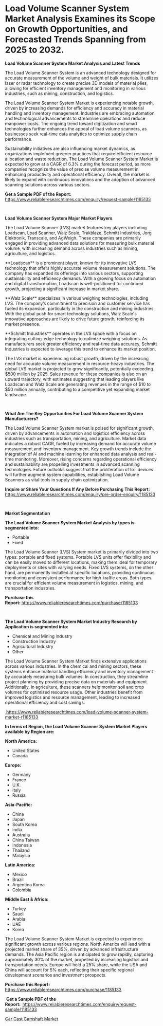 <p><h1>Load Volume Scanner System Market Analysis Examines its Scope on Growth Opportunities, and Forecasted Trends Spanning from 2025 to 2032.</h1></p><p><strong>Load Volume Scanner System Market Analysis and Latest Trends</strong></p>
<p><p>The Load Volume Scanner System is an advanced technology designed for accurate measurement of the volume and weight of bulk materials. It utilizes laser or radar technology to create precise 3D models of material piles, allowing for efficient inventory management and monitoring in various industries, such as mining, construction, and logistics. </p><p>The Load Volume Scanner System Market is experiencing notable growth, driven by increasing demands for efficiency and accuracy in material handling and inventory management. Industries are embracing automation and technological advancements to streamline operations and reduce manpower costs. The ongoing trend toward digitization and smart technologies further enhances the appeal of load volume scanners, as businesses seek real-time data analytics to optimize supply chain performance.</p><p>Sustainability initiatives are also influencing market dynamics, as organizations implement greener practices that require efficient resource allocation and waste reduction. The Load Volume Scanner System Market is expected to grow at a CAGR of 6.3% during the forecast period, as more companies recognize the value of precise volume measurement in enhancing productivity and operational efficiency. Overall, the market is likely to expand with continuous innovations and the adoption of advanced scanning solutions across various sectors.</p></p>
<p><strong>Get a Sample PDF of the Report:&nbsp;</strong> <a href="https://www.reliableresearchtimes.com/enquiry/request-sample/1185133?utm_campaign=2186&utm_medium=2&utm_source=Github&utm_content=ia&utm_term=28032025&utm_id=load-volume-scanner-system">https://www.reliableresearchtimes.com/enquiry/request-sample/1185133</a></p>
<p>&nbsp;</p>
<p><strong>Load Volume Scanner System Major Market Players</strong></p>
<p><p>The Load Volume Scanner (LVS) market features key players including Loadscan, Load Scanner, Walz Scale, Trakblaze, Schmitt Industries, Jorg Elektronik, Transcale, and AgWeigh. These companies are primarily engaged in providing advanced data solutions for measuring bulk material volume, with increasing demand across industries such as mining, agriculture, and logistics.</p><p>**Loadscan** is a prominent player, known for its innovative LVS technology that offers highly accurate volume measurement solutions. The company has expanded its offerings into various sectors, supporting sustainability and efficiency demands. With a growing focus on automation and digital transformation, Loadscan is well-positioned for continued growth, projecting a significant increase in market share.</p><p>**Walz Scale** specializes in various weighing technologies, including LVS. The company’s commitment to precision and customer service has fueled its expansion, particularly in the construction and mining industries. With the global push for smart technology solutions, Walz Scale's innovative approaches are likely to drive future growth, reinforcing its market presence.</p><p>**Schmitt Industries** operates in the LVS space with a focus on integrating cutting-edge technology to optimize weighing solutions. As manufacturers seek greater efficiency and real-time data accuracy, Schmitt Industries is expected to leverage this trend to enhance its market position.</p><p>The LVS market is experiencing robust growth, driven by the increasing need for accurate volume measurement in resource-heavy industries. The global LVS market is projected to grow significantly, potentially exceeding $500 million by 2025. Sales revenue for these companies is also on an upward trajectory, with estimates suggesting that leading players like Loadscan and Walz Scale are generating revenues in the range of $10 to $50 million annually, contributing to a competitive yet expanding market landscape.</p></p>
<p>&nbsp;</p>
<p><strong>What Are The Key Opportunities For Load Volume Scanner System Manufacturers?</strong></p>
<p><p>The Load Volume Scanner System market is poised for significant growth, driven by advancements in automation and logistics efficiency across industries such as transportation, mining, and agriculture. Market data indicates a robust CAGR, fueled by increasing demand for accurate volume measurement and inventory management. Key growth trends include the integration of AI and machine learning for enhanced data analysis and real-time monitoring. Moreover, rising concerns regarding operational efficiency and sustainability are propelling investments in advanced scanning technologies. Future outlooks suggest that the proliferation of IoT devices will further augment system capabilities, establishing Load Volume Scanners as vital tools in supply chain optimization.</p></p>
<p><strong>Inquire or Share Your Questions If Any Before Purchasing This Report:</strong> <a href="https://www.reliableresearchtimes.com/enquiry/pre-order-enquiry/1185133?utm_campaign=2186&utm_medium=2&utm_source=Github&utm_content=ia&utm_term=28032025&utm_id=load-volume-scanner-system">https://www.reliableresearchtimes.com/enquiry/pre-order-enquiry/1185133</a></p>
<p>&nbsp;</p>
<p><strong>Market Segmentation</strong></p>
<p><strong>The Load Volume Scanner System Market Analysis by types is segmented into:</strong></p>
<p><ul><li>Portable</li><li>Fixed</li></ul></p>
<p><p>The Load Volume Scanner (LVS) System market is primarily divided into two types: portable and fixed systems. Portable LVS units offer flexibility and can be easily moved to different locations, making them ideal for temporary deployments or sites with varying needs. Fixed LVS systems, on the other hand, are permanently installed at specific locations, providing continuous monitoring and consistent performance for high-traffic areas. Both types are crucial for efficient volume measurement in logistics, mining, and transportation industries.</p></p>
<p><strong>Purchase this Report:&nbsp;</strong><a href="https://www.reliableresearchtimes.com/purchase/1185133?utm_campaign=2186&utm_medium=2&utm_source=Github&utm_content=ia&utm_term=28032025&utm_id=load-volume-scanner-system">https://www.reliableresearchtimes.com/purchase/1185133</a></p>
<p>&nbsp;</p>
<p><strong>The Load Volume Scanner System Market Industry Research by Application is segmented into:</strong></p>
<p><ul><li>Chemical and Mining Industry</li><li>Construction Industry</li><li>Agricultural Industry</li><li>Other</li></ul></p>
<p><p>The Load Volume Scanner System Market finds extensive applications across various industries. In the chemical and mining sectors, these systems enhance material handling efficiency and inventory management by accurately measuring bulk volumes. In construction, they streamline project planning by providing precise data on materials and equipment. Additionally, in agriculture, these scanners help monitor soil and crop volumes for optimized resource usage. Other industries benefit from improved logistics and resource management, leading to increased operational efficiency and cost savings.</p></p>
<p><a href="https://www.reliableresearchtimes.com/load-volume-scanner-system-market-r1185133?utm_campaign=2186&utm_medium=2&utm_source=Github&utm_content=ia&utm_term=28032025&utm_id=load-volume-scanner-system">&nbsp;https://www.reliableresearchtimes.com/load-volume-scanner-system-market-r1185133</a></p>
<p><strong>In terms of Region, the Load Volume Scanner System Market Players available by Region are:</strong></p>
<p>
    <p> <strong> North America: </strong>
        <ul>
            <li>United States</li>
            <li>Canada</li>
        </ul>
        </p> 
    <p> <strong> Europe: </strong>
        <ul>
            <li>Germany</li>
            <li>France</li>
            <li>U.K.</li>
            <li>Italy</li>
            <li>Russia</li>
        </ul>
        </p> 
    <p> <strong> Asia-Pacific: </strong>
        <ul>
            <li>China</li>
            <li>Japan</li>
            <li>South Korea</li>
            <li>India</li>
            <li>Australia</li>
            <li>China Taiwan</li>
            <li>Indonesia</li>
            <li>Thailand</li>
            <li>Malaysia</li>
        </ul>
        </p> 
    <p> <strong> Latin America: </strong>
        <ul>
            <li>Mexico</li>
            <li>Brazil</li>
            <li>Argentina Korea</li>
            <li>Colombia</li>
        </ul>
        </p> 
    <p> <strong> Middle East & Africa: </strong>
        <ul>
            <li>Turkey</li>
            <li>Saudi</li>
            <li>Arabia</li>
            <li>UAE</li>
            <li>Korea</li>
        </ul>
    </p>
    </p>
<p><p>The Load Volume Scanner System Market is expected to experience significant growth across various regions. North America will lead with a projected market share of 35%, driven by advanced infrastructure demands. The Asia Pacific region is anticipated to grow rapidly, capturing approximately 30% of the market, propelled by increasing logistics and transportation needs. Europe will hold a 25% share, while the USA and China will account for 5% each, reflecting their specific regional development scenarios and investment prospects.</p></p>
<p><strong>Purchase this Report: </strong><a href="https://www.reliableresearchtimes.com/purchase/1185133?utm_campaign=2186&utm_medium=2&utm_source=Github&utm_content=ia&utm_term=28032025&utm_id=load-volume-scanner-system">https://www.reliableresearchtimes.com/purchase/1185133</a></p>
<p>&nbsp;<strong>Get a Sample PDF of the Report:&nbsp;&nbsp;</strong><a href="https://www.reliableresearchtimes.com/enquiry/request-sample/1185133?utm_campaign=2186&utm_medium=2&utm_source=Github&utm_content=ia&utm_term=28032025&utm_id=load-volume-scanner-system">https://www.reliableresearchtimes.com/enquiry/request-sample/1185133</a></p>
<p><strong></strong></p>
<p><p><a href="https://github.com/nathandecarvalho/Market-Research-Report-List-6/blob/main/car-cast-camshaft-market.md?utm_campaign=2186&utm_medium=2&utm_source=Github&utm_content=ia&utm_term=28032025&utm_id=load-volume-scanner-system">Car Cast Camshaft Market</a></p></p>